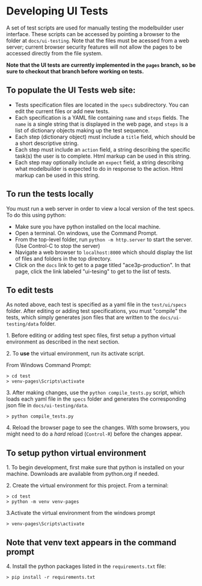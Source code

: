 # Developing UI Tests

A set of test scripts are used for manually testing the modelbuilder user interface. These scripts can be accessed by pointing a browser to the folder at `docs/ui-testing`. Note that the files must be acessed from a web server; current browser security features will not allow the pages to be accessed directly from the file system.

**Note that the UI tests are currently implemented in the `pages` branch, so be sure to checkout that branch before working on tests.**


## To populate the UI Tests web site:

* Tests specification files are located in the `specs` subdirectory. You can edit the current files or add new tests.
* Each specification is a YAML file containing `name` and `steps` fields. The `name` is a single string that is displayed in the web page, and `steps` is a list of dictionary objects making up the test sequence.
* Each step (dictionary object) must include a `title` field, which should be a short descriptive string.
* Each step must include an `action` field, a string describing the specific task(s) the user is to complete. Html markup can be used in this string.
* Each step may optionally include an `expect` field, a string describing what modelbuilder is expected to do in response to the action. Html markup can be used in this string.


## To run the tests locally

You must run a web server in order to view a local version of the test specs. To do this using python:

* Make sure you have python installed on the local machine.
* Open a terminal. On windows, use the Command Prompt.
* From the top-level folder, run `python -m http.server` to start the server. (Use Control-C to stop the server)
* Navigate a web browser to `localhost:8000` which should display the list of files and folders in the top directory.
* Click on the `docs` link to get to a page titled "ace3p-production". In that page, click the link labeled "ui-tesing" to get to the list of tests.


## To edit tests

As noted above, each test is specified as a yaml file in the `test/ui/specs` folder. After editing or adding test specifications, you must "compile" the tests, which simply generates json files that are written to the `docs/ui-testing/data` folder.

1\. Before editing or adding test spec files, first setup a python virtual environment as described in the next section.

2\. To **use** the virtual environment, run its activate script.

From Windows Command Prompt:

```
> cd test
> venv-pages\Scripts\activate
```

3\. After making changes, use the `python compile_tests.py` script, which loads each yaml file in the `specs` folder and generates the corresponding json file in `docs/ui-testing/data`.

```
> python compile_tests.py
```

4\. Reload the browser page to see the changes. With some browsers, you might need to do a *hard* reload (`Control-R`) before the changes appear.


## To setup python virtual environment

1\. To begin development, first make sure that python is installed on your machine. Downloads are available from python.org if needed.

2\. Create the virtual environment for this project. From a terminal:

```
> cd test
> python -m venv venv-pages
```
3\.Activate the virtual environment from the windows prompt
```
> venv-pages\Scripts\activate

```
## Note that venv text appears in the command prompt 
4\. Install the python packages listed in the `requirements.txt` file:

```
> pip install -r requirements.txt
```
